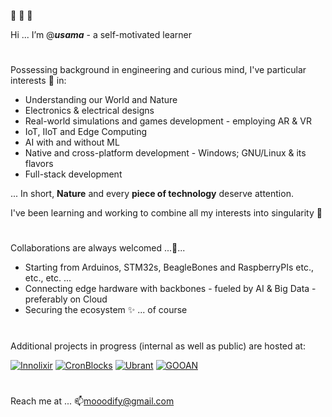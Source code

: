 👋 👋 👋

Hi ... I’m @**_usama_** - a self-motivated learner

# 

Possessing background in engineering and curious mind, I've particular interests 👀 in:
  - Understanding our World and Nature
  - Electronics & electrical designs
  - Real-world simulations and games development - employing AR & VR
  - IoT, IIoT and Edge Computing
  - AI with and without ML
  - Native and cross-platform development - Windows; GNU/Linux & its flavors
  - Full-stack development

... In short, __Nature__ and every __piece of technology__ deserve attention.


I've been learning and working to combine all my interests into singularity 🌱

# 

Collaborations are always welcomed ...💞️...
  - Starting from Arduinos, STM32s, BeagleBones and RaspberryPIs etc., etc., etc. ...
  - Connecting edge hardware with backbones - fueled by AI & Big Data - preferably on Cloud
  - Securing the ecosystem ✨ ... of course

# 

Additional projects in progress (internal as well as public) are hosted at:

  [![Innolixir](https://avatars.githubusercontent.com/u/85053112?s=35&v=4)](https://github.com/innolixir)
  [![CronBlocks](https://avatars.githubusercontent.com/u/86520771?s=35&v=4)](https://github.com/cronblocks)
  [![Ubrant](https://avatars.githubusercontent.com/u/87671848?s=35&v=4)](https://github.com/ubrant)
  [![GOOAN](https://avatars.githubusercontent.com/u/87671960?s=35&v=4)](https://github.com/gooan)

# 

Reach me at ... 📫mooodify@gmail.com
